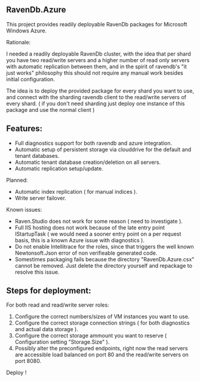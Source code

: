 RavenDb.Azure
--------------

This project provides readily deployable RavenDb packages for Microsoft Windows Azure.

Rationale:

I needed a readily deployable RavenDb cluster, with the idea that per shard you have two read/write servers and a higher number of read only servers with automatic replication between them, and
in the spirit of ravendb's "it just works" philosophy this should not require any manual work besides initial configuration.

The idea is to deploy the provided package for every shard you want to use, and connect with the
sharding ravendb client to the read/write servers of every shard. ( if you don't need sharding just deploy one instance of this package and use the normal client ) 

Features:
---

* Full diagnostics support for both ravendb and azure integration.
* Automatic setup of persistent storage via clouddrive for the default and tenant databases.
* Automatic tenant database creation/deletion on all servers.
* Automatic replication setup/update.

Planned:

* Automatic index replication ( for manual indices ).
* Write server failover.

Known issues:

* Raven.Studio does not work for some reason ( need to investigate ).
* Full IIS hosting does not work because of the late entry point IStartupTask ( we would need a sooner entry point on a per request basis, this is a known Azure issue with diagnostics ).
* Do not enable Intellitrace for the roles, since that triggers the well known Newtonsoft.Json error of non verifieable generated code.
* Somestimes packaging fails because the directory "RavenDb.Azure.csx" cannot be removed. Just delete the directory yourself and repackage to resolve this issue.


Steps for deployment:
----

For both read and read/write server roles:

1. Configure the correct numbers/sizes of VM instances you want to use.
3. Configure the correct storage connection strings ( for both diagnostics and actual data storage ).
4. Configure the correct storage ammount you want to reserve ( Configuration setting "Storage.Size" ).
5. Possibly alter the preconfigured endpoints, right now the read servers are accessible load balanced on port 80 and the read/write servers on port 8080.

Deploy !